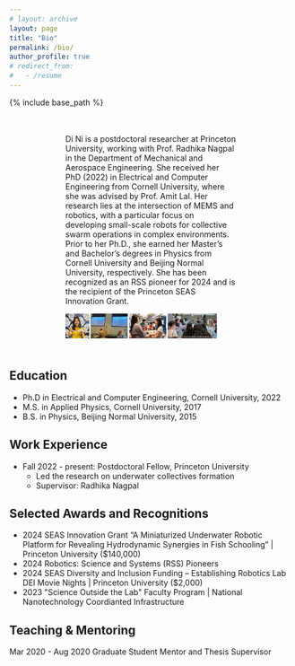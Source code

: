 ```yaml
---
# layout: archive
layout: page
title: "Bio"
permalink: /bio/
author_profile: true
# redirect_from:
#   - /resume
---
```


{% include base_path %}
<!-- {% include toc %} -->

<!-- some text can be shown here  -->




<div style="margin: 0 100px; padding: 20px 0;">

<!-- # Bio -->

Di Ni is a postdoctoral researcher at Princeton University, working with Prof. Radhika Nagpal in the Department of Mechanical and Aerospace Engineering. She received her PhD (2022) in Electrical and Computer Engineering from Cornell University, where she was advised by Prof. Amit Lal. Her research lies at the intersection of MEMS and robotics, with a particular focus on developing small-scale robots for collective swarm operations in complex environments. Prior to her Ph.D., she earned her Master’s and Bachelor’s degrees in Physics from Cornell University and Beijing Normal University, respectively. She has been recognized as an RSS pioneer for 2024 and is the recipient of the Princeton SEAS Innovation Grant. 

<div style="display: flex; align-items: center;">
  <div style="float: left; margin-right: 20px;">
    <img src="/images/Di_bio2.jpg" alt="Di Ni">
  </div>
</div>

</div>

## Education
<!-- 
| Entry            | Item   |                                                              |
| --------         | ------ | ------------------------------------------------------------ | -->
<!-- | [PhD](#)    | 2022   | Electrical and Computer Engineering, Cornell University                         |
| [M.S.](#)    | 2017   | Applied Physics, Cornell University                          |
| [B.S](#)     | 2015   | Beijing Normal University                         |
 -->

* Ph.D in Electrical and Computer Engineering, Cornell University, 2022 
* M.S. in Applied Physics, Cornell University, 2017
* B.S. in Physics, Beijing Normal University, 2015

## Work Experience
* Fall 2022 - present: Postdoctoral Fellow, Princeton University
  * Led the research on underwater collectives formation
  * Supervisor: Radhika Nagpal

## Selected Awards and Recognitions
* 2024 SEAS Innovation Grant “A Miniaturized Underwater Robotic Platform for Revealing Hydrodynamic
Synergies in Fish Schooling” | Princeton University ($140,000)
* 2024 Robotics: Science and Systems (RSS) Pioneers
* 2024 SEAS Diversity and Inclusion Funding – Establishing Robotics Lab DEI Movie Nights | Princeton University ($2,000)
* 2023 "Science Outside the Lab" Faculty Program | National Nanotechnology Coordianted Infrastructure



## Teaching & Mentoring
Mar 2020 - Aug 2020
Graduate Student Mentor and Thesis Supervisor

